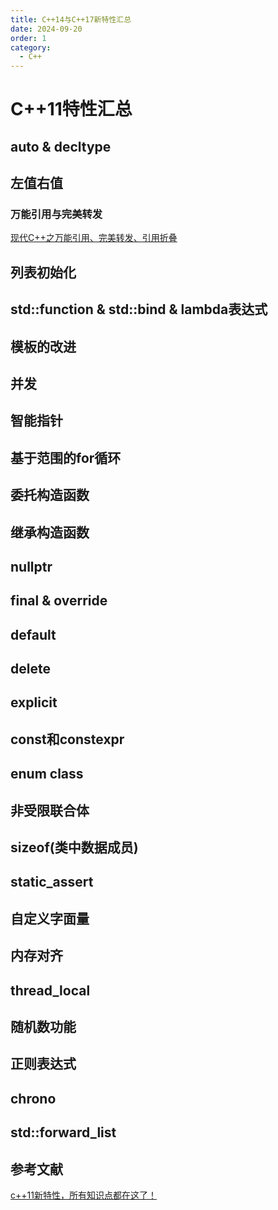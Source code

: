 ```yaml
---
title: C++14与C++17新特性汇总
date: 2024-09-20
order: 1
category:
  - C++
---
```


# C++11特性汇总

## auto & decltype

## 左值右值

### 万能引用与完美转发

[现代C++之万能引用、完美转发、引用折叠](https://zhuanlan.zhihu.com/p/99524127)

## 列表初始化

## std::function & std::bind & lambda表达式

## 模板的改进

## 并发

## 智能指针

## 基于范围的for循环

## 委托构造函数

## 继承构造函数

## nullptr

## final & override

## default

## delete

## explicit

## const和constexpr

## enum class

## 非受限联合体

## sizeof(类中数据成员)

## static_assert

## 自定义字面量

## 内存对齐

## thread_local

## 随机数功能

## 正则表达式

## chrono

## std::forward_list

## 参考文献

[c++11新特性，所有知识点都在这了！](https://zhuanlan.zhihu.com/p/139515439)